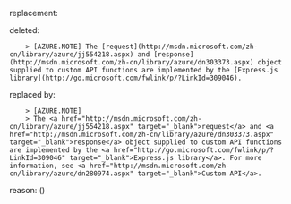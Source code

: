 replacement:

deleted:

		> [AZURE.NOTE] The [request](http://msdn.microsoft.com/zh-cn/library/azure/jj554218.aspx) and [response](http://msdn.microsoft.com/zh-cn/library/azure/dn303373.aspx) object supplied to custom API functions are implemented by the [Express.js library](http://go.microsoft.com/fwlink/p/?LinkId=309046).

replaced by:

		> [AZURE.NOTE]
		> The <a href="http://msdn.microsoft.com/zh-cn/library/azure/jj554218.aspx" target="_blank">request</a> and <a href="http://msdn.microsoft.com/zh-cn/library/azure/dn303373.aspx" target="_blank">response</a> object supplied to custom API functions are implemented by the <a href="http://go.microsoft.com/fwlink/p/?LinkId=309046" target="_blank">Express.js library</a>. For more information, see <a href="http://msdn.microsoft.com/zh-cn/library/azure/dn280974.aspx" target="_blank">Custom API</a>.

reason: ()

